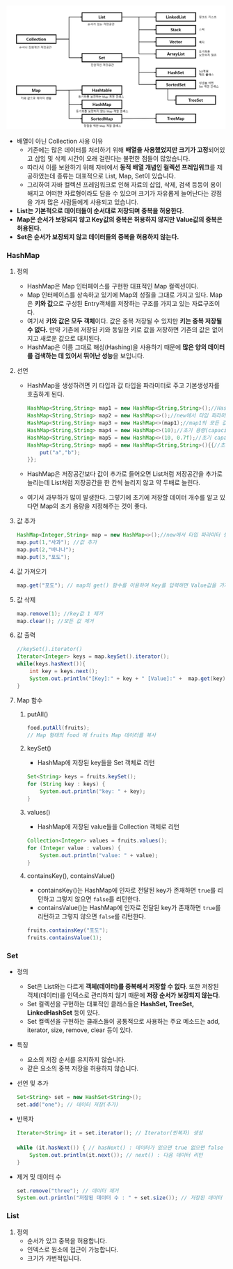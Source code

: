 

<img src="../images/collection구조.png">

- 배열이 아닌 Collection 사용 이유 
  - 기존에는 많은 데이터를 처리하기 위해 **배열을 사용했었지만 크기가 고정**되어있고 삽입 및 삭제 시간이 오래 걸린다는 불편한 점들이 많았습니다.
  - 따라서 이를 보완하기 위해 자바에서 **동적 배열 개념인 컬렉션 프레임워크**를 제공하였는데 종류는 대표적으로 List, Map, Set이 있습니다. 
  - 그리하여 자바 컬렉션 프레임워크로 인해 자료의 삽입, 삭제, 검색 등등이 용이해지고 어떠한 자료형이라도 담을 수 있으며 크기가 자유롭게 늘어난다는 강점을 가져 많은 사람들에게 사용되고 있습니다.
- **List는 기본적으로 데이터들이 순서대로 저장되며 중복을 허용한다.**
- **Map은 순서가 보장되지 않고 Key값의 중복은 허용하지 않지만 Value값의 중복은 허용된다.**
- **Set은 순서가 보장되지 않고 데이터들의 중복을 허용하지 않는다.**

### HashMap

1. 정의

   - HashMap은 Map 인터페이스를 구현한 대표적인 Map 컬렉션이다. 
   - Map 인터페이스를 상속하고 있기에 Map의 성질을 그대로 가지고 있다. Map은 **키와 값**으로 구성된 Entry객체를 저장하는 구조를 가지고 있는 자료구조이다.
   - 여기서 **키와 값은 모두 객체**이다. 값은 중복 저장될 수 있지만 **키는 중복 저장될 수 없다.** 만약 기존에 저장된 키와 동일한 키로 값을 저장하면 기존의 값은 없어지고 새로운 값으로 대치된다.
   - HashMap은 이름 그대로 해싱(Hashing)을 사용하기 때문에 **많은 양의 데이터를 검색하는 데 있어서 뛰어난 성능**을 보입니다.

2. 선언

   - HashMap을 생성하려면 키 타입과 값 타입을 파라미터로 주고 기본생성자를 호출하게 된다.

     ```java
     HashMap<String,String> map1 = new HashMap<String,String>();//HashMap생성
     HashMap<String,String> map2 = new HashMap<>();//new에서 타입 파라미터 생략가능
     HashMap<String,String> map3 = new HashMap<>(map1);//map1의 모든 값을 가진 HashMap생성
     HashMap<String,String> map4 = new HashMap<>(10);//초기 용량(capacity)지정
     HashMap<String,String> map5 = new HashMap<>(10, 0.7f);//초기 capacity,load factor지정
     HashMap<String,String> map6 = new HashMap<String,String>(){{//초기값 지정
         put("a","b");
     }};
     ```

   - HashMap은 저장공간보다 값이 추가로 들어오면 List처럼 저장공간을 추가로 늘리는데 List처럼 저장공간을 한 칸씩 늘리지 않고 약 두배로 늘린다.

   - 여기서 과부하가 많이 발생한다. 그렇기에 초기에 저장할 데이터 개수를 알고 있다면 Map의 초기 용량을 지정해주는 것이 좋다.

3. 값 추가 

   ```java
   HashMap<Integer,String> map = new HashMap<>();//new에서 타입 파라미터 생략가능
   map.put(1,"사과"); //값 추가
   map.put(2,"바나나");
   map.put(3,"포도");
   ```

4. 값 가져오기 

   ```java
   map.get("포도"); // map의 get() 함수를 이용하여 Key를 입력하면 Value값을 가져온다. 
   ```

5. 값 삭제 

   ```java
   map.remove(1); //key값 1 제거
   map.clear(); //모든 값 제거
   ```

6. 값 출력 

   ```java
   //keySet().iterator()
   Iterator<Integer> keys = map.keySet().iterator();
   while(keys.hasNext()){
       int key = keys.next();
       System.out.println("[Key]:" + key + " [Value]:" +  map.get(key));
   }
   ```

7. Map 함수 

   1. putAll()

      ```java
      food.putAll(fruits);
      // Map 형태의 food 에 fruits Map 데이터를 복사 
      ```

   2. keySet()

      - HashMap에 저장된 key들을 Set 객체로 리턴

      ```java
      Set<String> keys = fruits.keySet();
      for (String key : keys) {
          System.out.println("key: " + key);
      }
      ```

   3. values()

      - HashMap에 저장된 value들을 Collection 객체로 리턴

      ```java
      Collection<Integer> values = fruits.values();
      for (Integer value : values) {
          System.out.println("value: " + value);
      }
      ```

   4. containsKey(), containsValue()

      - containsKey()는 HashMap에 인자로 전달된 key가 존재하면 `true`를 리턴하고 그렇지 않으면 `false`를 리턴한다.
      - containsValue()는 HashMap에 인자로 전달된 key가 존재하면 `true`를 리턴하고 그렇지 않으면 `false`를 리턴한다.

      ```java
      fruits.containsKey("포도");
      fruits.containsValue(1);
      ```

### Set

- 정의 

  - Set은 List와는 다르게 **객체(데이터)를 중복해서 저장할 수 없다**. 또한 저장된 객체(데이터)를 인덱스로 관리하지 않기 때문에 **저장 순서가 보장되지 않는다**. 
  - Set 컬렉션을 구현하는 대표적인 클래스들은 **HashSet, TreeSet, LinkedHashSet** 등이 있다. 
  - Set 컬렉션을 구현하는 클래스들이 공통적으로 사용하는 주요 메소드는 add, iterator, size, remove, clear 등이 있다.

- 특징 

  - 요소의 저장 순서를 유지하지 않습니다.
  - 같은 요소의 중복 저장을 허용하지 않습니다.

- 선언 및 추가 

  ```java
  Set<String> set = new HashSet<String>();
  set.add("one"); // 데이터 저장(추가)
  ```

- 반복자 

  ```java
  Iterator<String> it = set.iterator(); // Iterator(반복자) 생성
  
  while (it.hasNext()) { // hasNext() : 데이터가 있으면 true 없으면 false
      System.out.println(it.next()); // next() : 다음 데이터 리턴
  }
  ```

- 제거 및 데이터 수 

  ```java
  set.remove("three"); // 데이터 제거
  System.out.println("저장된 데이터 수 : " + set.size()); // 저장된 데이터 수 출력
  ```

### List

1. 정의
   - 순서가 있고 중복을 허용합니다.
   - 인덱스로 원소에 접근이 가능합니다.
   - 크기가 가변적입니다.

